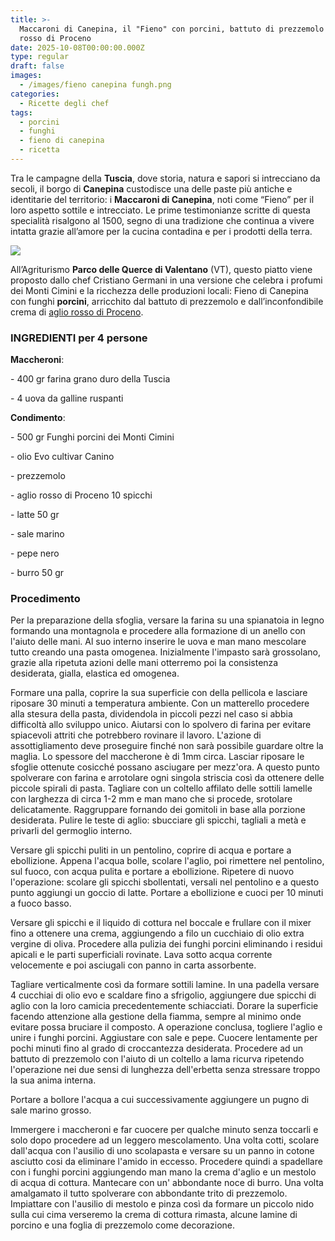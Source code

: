 ```yaml
---
title: >-
  Maccaroni di Canepina, il "Fieno" con porcini, battuto di prezzemolo e aglio
  rosso di Proceno
date: 2025-10-08T00:00:00.000Z
type: regular
draft: false
images:
  - /images/fieno canepina fungh.png
categories:
  - Ricette degli chef
tags:
  - porcini
  - funghi
  - fieno di canepina
  - ricetta
---
```


Tra le campagne della **Tuscia**, dove storia, natura e sapori si intrecciano da secoli, il borgo di **Canepina** custodisce una delle paste più antiche e identitarie del territorio: i **Maccaroni di Canepina**, noti come “Fieno” per il loro aspetto sottile e intrecciato. Le prime testimonianze scritte di questa specialità risalgono al 1500, segno di una tradizione che continua a vivere intatta grazie all’amore per la cucina contadina e per i prodotti della terra.

![](</images/parco querce valentano.jpg>)

All’Agriturismo **Parco delle Querce di Valentano** (VT), questo piatto viene proposto dallo chef Cristiano Germani in una versione che celebra i profumi dei Monti Cimini e la ricchezza delle produzioni locali: Fieno di Canepina con funghi **porcini**, arricchito dal battuto di prezzemolo e dall’inconfondibile crema di [aglio rosso di Proceno](https://centrotavola.eu/post/un-piccolo-bulbo-una-grande-storia-laglio-rosso-di-proceno/).

### INGREDIENTI per 4 persone

**Maccheroni**:

\- 400 gr farina grano duro della Tuscia

\- 4 uova da galline ruspanti

**Condimento**:

\- 500 gr Funghi porcini dei Monti Cimini

\- olio Evo cultivar Canino

\- prezzemolo

\- aglio rosso di Proceno 10 spicchi

\- latte 50 gr

\- sale marino

\- pepe nero

\- burro 50 gr

### Procedimento

Per la preparazione della sfoglia, versare la farina su una spianatoia in legno formando una montagnola e procedere alla formazione di un anello con l'aiuto delle mani. Al suo interno inserire le uova e man mano mescolare tutto creando una pasta omogenea. Inizialmente l'impasto sarà grossolano, grazie alla ripetuta azioni delle mani otterremo poi la consistenza desiderata, gialla, elastica ed omogenea.

Formare una palla, coprire la sua superficie con della pellicola e lasciare riposare 30 minuti a temperatura ambiente. Con un matterello procedere alla stesura della pasta, dividendola in piccoli pezzi nel caso si abbia difficoltà allo sviluppo unico. Aiutarsi con lo spolvero di farina per evitare spiacevoli attriti che potrebbero rovinare il lavoro. L'azione di assottigliamento deve proseguire finché non sarà possibile guardare oltre la maglia. Lo spessore del maccherone è di 1mm circa. Lasciar riposare le sfoglie ottenute cosicché possano asciugare per mezz'ora. A questo punto spolverare con farina e arrotolare ogni singola striscia così da ottenere delle piccole spirali di pasta. Tagliare con un coltello affilato delle sottili lamelle con larghezza di circa 1-2 mm e man mano che si procede, srotolare delicatamente. Raggruppare fornando dei gomitoli in base alla porzione desiderata. Pulire le teste di aglio: sbucciare gli spicchi, tagliali a metà e privarli del germoglio interno.

Versare gli spicchi puliti in un pentolino, coprire di acqua e portare a ebollizione. Appena l'acqua bolle, scolare l'aglio, poi rimettere nel pentolino, sul fuoco, con acqua pulita e portare a ebollizione. Ripetere di nuovo l'operazione: scolare gli spicchi sbollentati, versali nel pentolino e a questo punto aggiungi un goccio di latte. Portare a ebollizione e cuoci per 10 minuti a fuoco basso.

Versare gli spicchi e il liquido di cottura nel boccale e frullare con il mixer fino a ottenere una crema, aggiungendo a filo un cucchiaio di olio extra vergine di oliva. Procedere alla pulizia dei funghi porcini eliminando i residui apicali e le parti superficiali rovinate. Lava sotto acqua corrente velocemente e poi asciugali con panno in carta assorbente.

Tagliare verticalmente così da formare sottili lamine. In una padella versare 4 cucchiai di olio evo e scaldare fino a sfrigolio, aggiungere due spicchi di aglio con la loro camicia precedentemente schiacciati. Dorare la superficie facendo attenzione alla gestione della fiamma, sempre al minimo onde evitare possa bruciare il composto. A operazione conclusa, togliere l'aglio e unire i funghi porcini. Aggiustare con sale e pepe. Cuocere lentamente per pochi minuti fino al grado di croccantezza desiderata. Procedere ad un battuto di prezzemolo con l'aiuto di un coltello a lama ricurva ripetendo l'operazione nei due sensi di lunghezza dell'erbetta senza stressare troppo la sua anima interna.

Portare a bollore l'acqua a cui successivamente aggiungere un pugno di sale marino grosso.

Immergere i maccheroni e far cuocere per qualche minuto senza toccarli e solo dopo procedere ad un leggero mescolamento. Una volta cotti, scolare dall'acqua con l'ausilio di uno scolapasta e versare su un panno in cotone asciutto cosi da eliminare l'amido in eccesso. Procedere quindi a spadellare con i funghi porcini aggiungendo man mano la crema d'aglio e un mestolo di acqua di cottura. Mantecare con un' abbondante noce di burro. Una volta amalgamato il tutto spolverare con abbondante trito di prezzemolo. Impiattare con l'ausilio di mestolo e pinza così da formare un piccolo nido sulla cui cima verseremo la crema di cottura rimasta, alcune lamine di porcino e una foglia di prezzemolo come decorazione.
